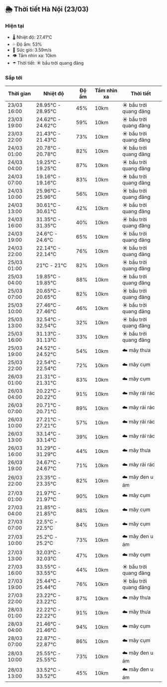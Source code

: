 ## 🌦️ Thời tiết Hà Nội (23/03)

### Hiện tại

- 🌡️ Nhiệt độ: 27.41℃
- 💦 Độ ẩm: 53%
- 💨 Sức gió: 3.59m/s
- 👁️ Tầm nhìn xa: 10km
- ☂️ Thời tiết: ☀️ bầu trời quang đãng

### Sắp tới

| Thời gian | Nhiệt độ | Độ ẩm | Tầm nhìn xa | Thời tiết |
| --- | --- | --- | --- | --- |
| 23/03 16:00 | 28.95℃ - 28.95℃ | 45% | 10km | ☀️ bầu trời quang đãng |
| 23/03 19:00 | 24.62℃ - 24.62℃ | 59% | 10km | ☀️ bầu trời quang đãng |
| 23/03 22:00 | 21.43℃ - 21.43℃ | 73% | 10km | ☀️ bầu trời quang đãng |
| 24/03 01:00 | 20.78℃ - 20.78℃ | 82% | 10km | ☀️ bầu trời quang đãng |
| 24/03 04:00 | 19.25℃ - 19.25℃ | 87% | 10km | ☀️ bầu trời quang đãng |
| 24/03 07:00 | 19.16℃ - 19.16℃ | 83% | 10km | ☀️ bầu trời quang đãng |
| 24/03 10:00 | 25.96℃ - 25.96℃ | 56% | 10km | ☀️ bầu trời quang đãng |
| 24/03 13:00 | 30.61℃ - 30.61℃ | 42% | 10km | ☀️ bầu trời quang đãng |
| 24/03 16:00 | 31.35℃ - 31.35℃ | 40% | 10km | ☀️ bầu trời quang đãng |
| 24/03 19:00 | 24.6℃ - 24.6℃ | 65% | 10km | ☀️ bầu trời quang đãng |
| 24/03 22:00 | 22.14℃ - 22.14℃ | 76% | 10km | ☀️ bầu trời quang đãng |
| 25/03 01:00 | 21℃ - 21℃ | 82% | 10km | ☀️ bầu trời quang đãng |
| 25/03 04:00 | 19.85℃ - 19.85℃ | 88% | 10km | ☀️ bầu trời quang đãng |
| 25/03 07:00 | 20.65℃ - 20.65℃ | 82% | 10km | ☀️ bầu trời quang đãng |
| 25/03 10:00 | 27.46℃ - 27.46℃ | 46% | 10km | ☀️ bầu trời quang đãng |
| 25/03 13:00 | 32.54℃ - 32.54℃ | 32% | 10km | ☀️ bầu trời quang đãng |
| 25/03 16:00 | 31.13℃ - 31.13℃ | 33% | 10km | ☀️ bầu trời quang đãng |
| 25/03 19:00 | 24.52℃ - 24.52℃ | 54% | 10km | ☁️ mây thưa |
| 25/03 22:00 | 22.54℃ - 22.54℃ | 72% | 10km | ☁️ mây cụm |
| 26/03 01:00 | 21.31℃ - 21.31℃ | 83% | 10km | ☁️ mây cụm |
| 26/03 04:00 | 20.22℃ - 20.22℃ | 91% | 10km | ☁️ mây rải rác |
| 26/03 07:00 | 20.71℃ - 20.71℃ | 89% | 10km | ☁️ mây rải rác |
| 26/03 10:00 | 27.21℃ - 27.21℃ | 57% | 10km | ☁️ mây rải rác |
| 26/03 13:00 | 33.14℃ - 33.14℃ | 39% | 10km | ☁️ mây rải rác |
| 26/03 16:00 | 31.29℃ - 31.29℃ | 44% | 10km | ☁️ mây thưa |
| 26/03 19:00 | 24.67℃ - 24.67℃ | 71% | 10km | ☁️ mây rải rác |
| 26/03 22:00 | 23.35℃ - 23.35℃ | 82% | 10km | ☁️ mây đen u ám |
| 27/03 01:00 | 21.97℃ - 21.97℃ | 90% | 10km | ☁️ mây cụm |
| 27/03 04:00 | 21.85℃ - 21.85℃ | 88% | 10km | ☁️ mây cụm |
| 27/03 07:00 | 22.5℃ - 22.5℃ | 84% | 10km | ☁️ mây cụm |
| 27/03 10:00 | 25.2℃ - 25.2℃ | 73% | 10km | ☁️ mây đen u ám |
| 27/03 13:00 | 32.03℃ - 32.03℃ | 47% | 10km | ☁️ mây cụm |
| 27/03 16:00 | 33.55℃ - 33.55℃ | 44% | 10km | ☀️ bầu trời quang đãng |
| 27/03 19:00 | 25.44℃ - 25.44℃ | 76% | 10km | ☀️ bầu trời quang đãng |
| 27/03 22:00 | 23.22℃ - 23.22℃ | 87% | 10km | ☁️ mây thưa |
| 28/03 01:00 | 22.22℃ - 22.22℃ | 91% | 10km | ☁️ mây thưa |
| 28/03 04:00 | 21.46℃ - 21.46℃ | 94% | 10km | ☁️ mây cụm |
| 28/03 07:00 | 22.87℃ - 22.87℃ | 86% | 10km | ☁️ mây cụm |
| 28/03 10:00 | 25.55℃ - 25.55℃ | 73% | 10km | ☁️ mây đen u ám |
| 28/03 13:00 | 33.52℃ - 33.52℃ | 45% | 10km | ☁️ mây đen u ám |
